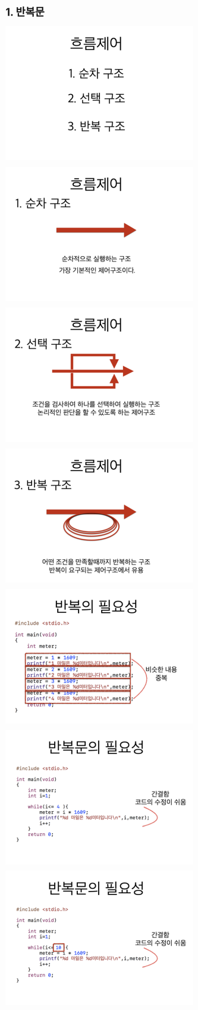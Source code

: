 # 1. 반복문

![](../.gitbook/assets/2020-01-04-8.36.12.png)

![](../.gitbook/assets/2020-01-04-8.36.19.png)

![](../.gitbook/assets/2020-01-04-8.37.20.png)

![](../.gitbook/assets/2020-01-04-8.37.27.png)

![](../.gitbook/assets/2020-01-04-8.37.33.png)

![](../.gitbook/assets/2020-01-04-8.37.43.png)

![](../.gitbook/assets/2020-01-04-8.37.49.png)

